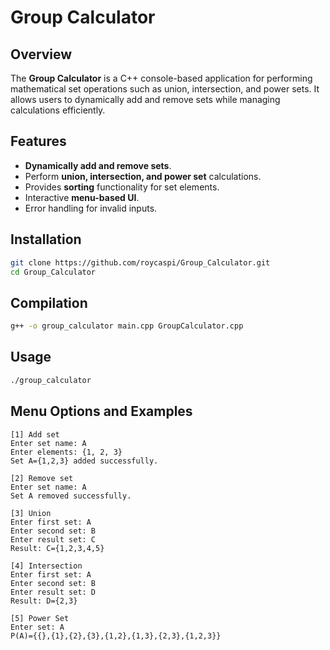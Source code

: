 # Group Calculator

## Overview
The **Group Calculator** is a C++ console-based application for performing mathematical set operations such as union, intersection, and power sets. It allows users to dynamically add and remove sets while managing calculations efficiently.

## Features
- **Dynamically add and remove sets**.
- Perform **union, intersection, and power set** calculations.
- Provides **sorting** functionality for set elements.
- Interactive **menu-based UI**.
- Error handling for invalid inputs.

## Installation
```bash
git clone https://github.com/roycaspi/Group_Calculator.git
cd Group_Calculator
```

## Compilation
```bash
g++ -o group_calculator main.cpp GroupCalculator.cpp
```

## Usage
```bash
./group_calculator
```

## Menu Options and Examples
```
[1] Add set
Enter set name: A
Enter elements: {1, 2, 3}
Set A={1,2,3} added successfully.

[2] Remove set
Enter set name: A
Set A removed successfully.

[3] Union
Enter first set: A
Enter second set: B
Enter result set: C
Result: C={1,2,3,4,5}

[4] Intersection
Enter first set: A
Enter second set: B
Enter result set: D
Result: D={2,3}

[5] Power Set
Enter set: A
P(A)={{},{1},{2},{3},{1,2},{1,3},{2,3},{1,2,3}}
```
